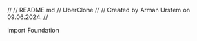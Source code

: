 //
//  README.md
//  UberClone
//
//  Created by Arman  Urstem on 09.06.2024.
//

import Foundation
